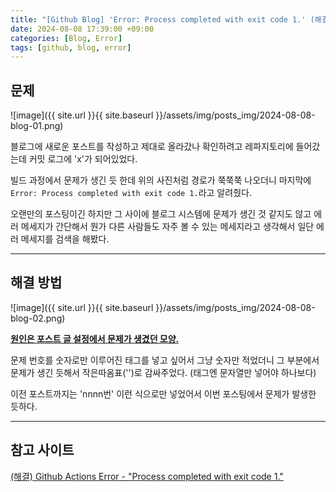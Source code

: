 ```yaml
---
title: "[Github Blog] 'Error: Process completed with exit code 1.' (해결)"
date: 2024-08-08 17:39:00 +09:00
categories: [Blog, Error]
tags: [github, blog, error]
---
```


## **문제**

![image]({{ site.url }}{{ site.baseurl }}/assets/img/posts_img/2024-08-08-blog-01.png)

블로그에 새로운 포스트를 작성하고 제대로 올라갔나 확인하려고 레파지토리에 들어갔는데 커밋 로그에 'x'가 되어있었다.

빌드 과정에서 문제가 생긴 듯 한데 위의 사진처럼 경로가 쭉쭉쭉 나오더니 마지막에 `Error: Process completed with exit code 1.`라고 알려줬다.

오랜만의 포스팅이긴 하지만 그 사이에 블로그 시스템에 문제가 생긴 것 같지도 않고 에러 메세지가 간단해서 뭔가 다른 사람들도 자주 볼 수 있는 메세지라고 생각해서 일단 에러 메세지를 검색을 해봤다.

---

## **해결 방법**

![image]({{ site.url }}{{ site.baseurl }}/assets/img/posts_img/2024-08-08-blog-02.png)

**<U>원인은 포스트 글 설정에서 문제가 생겼던 모양.</U>**

문제 번호를 숫자로만 이루어진 태그를 넣고 싶어서 그냥 숫자만 적었더니 그 부분에서 문제가 생긴 듯해서 작은따옴표('')로 감싸주었다. (태그엔 문자열만 넣어야 하나보다)

이전 포스트까지는 'nnnn번' 이런 식으로만 넣었어서 이번 포스팅에서 문제가 발생한 듯하다.

---

## **참고 사이트**

<a href="https://cometj03.github.io/posts/github-actions-process-completed-exitcode1/">(해결) Github Actions Error - "Process completed with exit code 1."</a>
